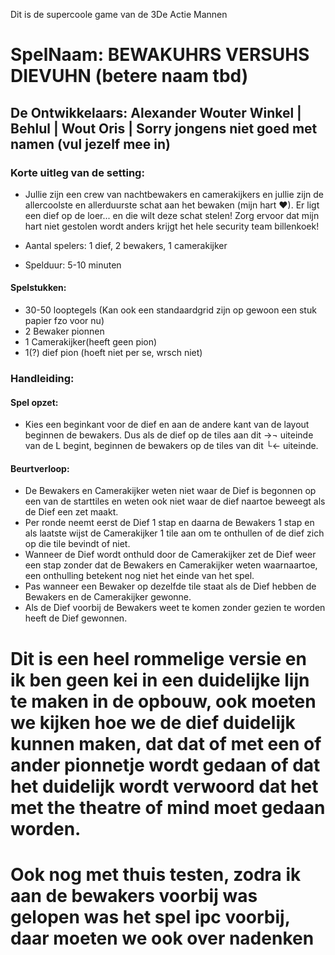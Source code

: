 Dit is de supercoole game van de 3De Actie Mannen

# SpelNaam: BEWAKUHRS VERSUHS DIEVUHN (betere naam tbd)

## De Ontwikkelaars: Alexander Wouter Winkel | Behlul | Wout Oris | Sorry jongens niet goed met namen (vul jezelf mee in)

### Korte uitleg van de setting:
-   Jullie zijn een crew van nachtbewakers en camerakijkers en jullie zijn de allercoolste en allerduurste schat aan het bewaken (mijn hart ♥).
    Er ligt een dief op de loer... en die wilt deze schat stelen!
    Zorg ervoor dat mijn hart niet gestolen wordt anders krijgt het hele security team billenkoek!


-   Aantal spelers: 1 dief, 2 bewakers, 1 camerakijker
-   Spelduur: 5-10 minuten

#### Spelstukken:
-   30-50 looptegels (Kan ook een standaardgrid zijn op gewoon een stuk papier fzo voor nu)
-   2 Bewaker pionnen
-   1 Camerakijker(heeft geen pion)
-   1(?) dief pion (hoeft niet per se, wrsch niet)

### Handleiding:
#### Spel opzet:
-   Kies een beginkant voor de dief en aan de andere kant van de layout beginnen de bewakers. Dus als de dief op de tiles aan dit →¬ uiteinde van de L begint, beginnen de bewakers op de tiles van dit └← uiteinde.

#### Beurtverloop:
-   De Bewakers en Camerakijker weten niet waar de Dief is begonnen op een van de starttiles en weten ook niet waar de dief naartoe beweegt als de Dief een zet maakt.
-   Per ronde neemt eerst de Dief 1 stap en daarna de Bewakers 1 stap en als laatste wijst de Camerakijker 1 tile aan om te onthullen of de dief zich op die tile bevindt of niet.
-   Wanneer de Dief wordt onthuld door de Camerakijker zet de Dief weer een stap zonder dat de Bewakers en Camerakijker weten waarnaartoe, een onthulling betekent nog niet het einde van het spel.
-   Pas wanneer een Bewaker op dezelfde tile staat als de Dief hebben de Bewakers en de Camerakijker gewonne.
-    Als de Dief voorbij de Bewakers weet te komen zonder gezien te worden heeft de Dief gewonnen.


# Dit is een heel rommelige versie en ik ben geen kei in een duidelijke lijn te maken in de opbouw, ook moeten we kijken hoe we de dief duidelijk kunnen maken, dat dat of met een of ander pionnetje wordt gedaan of dat het duidelijk wordt verwoord dat het met the theatre of mind moet gedaan worden.
# Ook nog met thuis testen, zodra ik aan de bewakers voorbij was gelopen was het spel ipc voorbij, daar moeten we ook over nadenken
